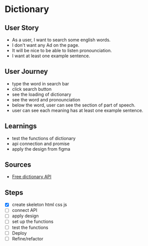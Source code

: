 # Dictionary

## User Story

- As a user, I want to search some english words.
- I don't want any Ad on the page.
- It will be nice to be able to listen pronounciation.
- I want at least one example sentence.

## User Journey

- type the word in search bar
- click search button
- see the loading of dictionary
- see the word and pronounciation
- below the word, user can see the section of part of speech.
- user can see each meaning has at least one example sentence.

## Learnings

- test the functions of dictionary
- api connection and promise
- apply the design from figma

## Sources
- [Free dictionary API](https://dictionaryapi.dev/)

## Steps

- [x] create skeleton html css js
- [ ] connect API
- [ ] apply design
- [ ] set up the functions
- [ ] test the functions
- [ ] Deploy
- [ ] Refine/refactor
